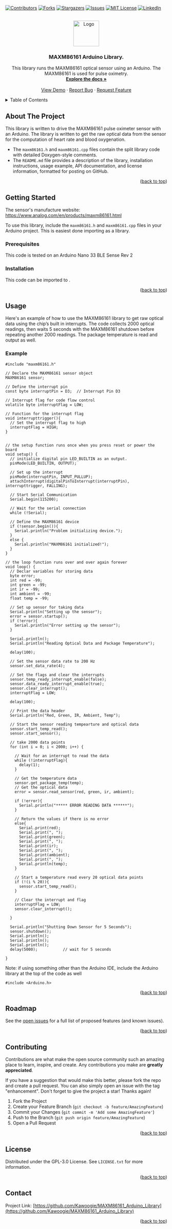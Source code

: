 <!-- Improved compatibility of back to top link: See: https://github.com/othneildrew/Best-README-Template/pull/73 -->
<a name="readme-top"></a>
<!-- -->



<!-- PROJECT SHIELDS -->
<!--
*** I'm using markdown "reference style" links for readability.
*** Reference links are enclosed in brackets [ ] instead of parentheses ( ).
*** See the bottom of this document for the declaration of the reference variables
*** for contributors-url, forks-url, etc. This is an optional, concise syntax you may use.
*** https://www.markdownguide.org/basic-syntax/#reference-style-links
-->
[![Contributors][contributors-shield]][contributors-url]
[![Forks][forks-shield]][forks-url]
[![Stargazers][stars-shield]][stars-url]
[![Issues][issues-shield]][issues-url]
[![MIT License][license-shield]][license-url]
[![LinkedIn][linkedin-shield]][linkedin-url]



<!-- PROJECT LOGO -->
<br />
<div align="center">
  <a href="https://github.com/Kawoogie/MAXM86161_Arduino_Library">
    <img src="images/logo.png" alt="Logo" width="80" height="80">
  </a>

<h3 align="center">MAXM86161 Arduino Library.</h3>

  <p align="center">
    This library runs the MAXM86161 optical sensor using an Arduino. The MAXM86161 is used for pulse oximetry.
    <br />
    <a href="https://github.com/Kawoogie/MAXM86161_Arduino_Library"><strong>Explore the docs »</strong></a>
    <br />
    <br />
    <a href="https://github.com/Kawoogie/MAXM86161_Arduino_Library">View Demo</a>
    ·
    <a href="https://github.com/Kawoogie/MAXM86161_Arduino_Library/issues">Report Bug</a>
    ·
    <a href="https://github.com/Kawoogie/MAXM86161_Arduino_Library/issues">Request Feature</a>
  </p>
</div>



<!-- TABLE OF CONTENTS -->
<details>
  <summary>Table of Contents</summary>
  <ol>
    <li>
      <a href="#about-the-project">About The Project</a>
      <ul>
        </ul>
    </li>
    <li>
      <a href="#getting-started">Getting Started</a>
      <ul>
        <li><a href="#prerequisites">Prerequisites</a></li>
        <li><a href="#installation">Installation</a></li>
      </ul>
    </li>
    <li><a href="#usage">Usage</a></li>
    <li><a href="#roadmap">Roadmap</a></li>
    <li><a href="#contributing">Contributing</a></li>
    <li><a href="#license">License</a></li>
    <li><a href="#contact">Contact</a></li>    
  </ol>
</details>



<!-- ABOUT THE PROJECT -->
## About The Project
This library is written to drive the MAXM86161 pulse oximeter sensor with an Arduino. The library is written to get the raw optical data from the sensor for the computation of heart rate and blood oxygenation.

- The `maxm86161.h` and `maxm86161.cpp` files contain the split library code with detailed Doxygen-style comments. 
- The `README.md` file provides a description of the library, installation instructions, usage example, API documentation, and license information, formatted for posting on GitHub.
<p align="right">(<a href="#readme-top">back to top</a>)</p>




<!-- GETTING STARTED -->
## Getting Started

The sensor's manufacture website: https://www.analog.com/en/products/maxm86161.html

To use this library, include the `maxm86161.h` and `maxm86161.cpp` files in your Arduino project. This is easiest done importing as a library.



### Prerequisites
This code is tested on an Arduino Nano 33 BLE Sense Rev 2
  

### Installation
This code can be imported to
.



<p align="right">(<a href="#readme-top">back to top</a>)</p>

  


<!-- USAGE EXAMPLES -->
## Usage
Here's an example of how to use the MAXM86161 library to get raw optical data using the chip’s built in interrupts. The code collects 2000 optical readings, then waits 5 seconds with the MAXM86161 shutdown before repeating another 2000 readings. The package temperature is read and output as well.

### Example 

```
#include "maxm86161.h"

// Declare the MAXM86161 sensor object  
MAXM86161 sensor;

// Define the interrupt pin
const byte interruptPin = D3;  // Interrupt Pin D3

// Interrupt flag for code flow control
volatile byte interruptFlag = LOW;

// Function for the interrupt flag
void interrupttrigger(){
  // Set the interrupt flag to high
  interruptFlag = HIGH;
}


// the setup function runs once when you press reset or power the board
void setup() {
  // initialize digital pin LED_BUILTIN as an output.
  pinMode(LED_BUILTIN, OUTPUT);
  
  // Set up the interrupt
  pinMode(interruptPin, INPUT_PULLUP);
  attachInterrupt(digitalPinToInterrupt(interruptPin), interrupttrigger, FALLING);

  // Start Serial Communication
  Serial.begin(115200);

  // Wait for the serial connection
  while (!Serial); 
  
  // Define the MAXM86161 device
  if (!sensor.begin()){
    Serial.println("Problem initializing device.");
  }
  else {
    Serial.println("MAXM86161 initialized!");
  }
}

// the loop function runs over and over again forever
void loop() {
  // Declar variables for storing data
  byte error;
  int red = -99;
  int green = -99;
  int ir = -99;
  int ambient = -99;
  float temp = -99;

  // Set up sensor for taking data
  Serial.println("Setting up the sensor");
  error = sensor.startup();
  if (!error){
    Serial.println("Error setting up the sensor");
  }

  Serial.println();
  Serial.println("Reading Optical Data and Package Temperature");

  delay(100);

  // Set the sensor data rate to 200 Hz
  sensor.set_data_rate(4);

  // Set the flags and clear the interrupts
  sensor.temp_ready_interrupt_enable(false);
  sensor.data_ready_interrupt_enable(true);
  sensor.clear_interrupt();
  interruptFlag = LOW;

  delay(100);

  // Print the data header
  Serial.println("Red, Green, IR, Ambient, Temp");
  
  // Start the sensor reading tempearture and optical data
  sensor.start_temp_read();
  sensor.start_sensor();

  // take 2000 data points
  for (int i = 0; i < 2000; i++) {

    // Wait for an interrupt to read the data
    while (!interruptFlag){
      delay(1);
    }

    // Get the temperature data
    sensor.get_package_temp(temp);
    // Get the optical data
    error = sensor.read_sensor(red, green, ir, ambient);

    if (!error){
      Serial.println("***** ERROR READING DATA ******");
    }

    // Return the values if there is no error
    else{
      Serial.print(red);
      Serial.print(", ");
      Serial.print(green);
      Serial.print(", ");
      Serial.print(ir);
      Serial.print(", ");
      Serial.print(ambient);
      Serial.print(", ");
      Serial.println(temp);
    }

    // Start a temperature read every 20 optical data points
    if (!(i % 20)){
      sensor.start_temp_read();
    }

    // Clear the interrupt and flag
    interruptFlag = LOW;
    sensor.clear_interrupt();

  }

  Serial.println("Shutting Down Sensor for 5 Seconds");
  sensor.shutdown();
  Serial.println();
  Serial.println();
  Serial.println();
  delay(5000);           // wait for 5 seconds
                
}
```
Note: if using something other than the Arduino IDE, include the Arduino library at the top of the code as well
```
#include <Arduino.h>
```

<p align="right">(<a href="#readme-top">back to top</a>)</p>



<!-- ROADMAP -->
## Roadmap

See the [open issues](https://github.com/Kawoogie/MAXM86161_Arduino_Library/issues) for a full list of proposed features (and known issues).

<p align="right">(<a href="#readme-top">back to top</a>)</p>



<!-- CONTRIBUTING -->
## Contributing

Contributions are what make the open source community such an amazing place to learn, inspire, and create. Any contributions you make are **greatly appreciated**.

If you have a suggestion that would make this better, please fork the repo and create a pull request. You can also simply open an issue with the tag "enhancement".
Don't forget to give the project a star! Thanks again!

1. Fork the Project
2. Create your Feature Branch (`git checkout -b feature/AmazingFeature`)
3. Commit your Changes (`git commit -m 'Add some AmazingFeature'`)
4. Push to the Branch (`git push origin feature/AmazingFeature`)
5. Open a Pull Request

<p align="right">(<a href="#readme-top">back to top</a>)</p>



<!-- LICENSE -->
## License

Distributed under the GPL-3.0 License. See `LICENSE.txt` for more information.

<p align="right">(<a href="#readme-top">back to top</a>)</p>



<!-- CONTACT -->
## Contact
Project Link: [https://github.com/Kawoogie/MAXM86161_Arduino_Library](https://github.com/Kawoogie/MAXM86161_Arduino_Library)

<p align="right">(<a href="#readme-top">back to top</a>)</p>






<!-- MARKDOWN LINKS & IMAGES -->
<!-- https://www.markdownguide.org/basic-syntax/#reference-style-links -->
[contributors-shield]: https://img.shields.io/github/contributors/Kawoogie/MAXM86161_Arduino_Library.svg?style=for-the-badge
[contributors-url]: https://github.com/Kawoogie/MAXM86161_Arduino_Library/graphs/contributors
[forks-shield]: https://img.shields.io/github/forks/Kawoogie/MAXM86161_Arduino_Library.svg?style=for-the-badge
[forks-url]: https://github.com/Kawoogie/MAXM86161_Arduino_Library/network/members
[stars-shield]: https://img.shields.io/github/stars/Kawoogie/MAXM86161_Arduino_Library.svg?style=for-the-badge
[stars-url]: https://github.com/Kawoogie/MAXM86161_Arduino_Library/stargazers
[issues-shield]: https://img.shields.io/github/issues/Kawoogie/MAXM86161_Arduino_Library.svg?style=for-the-badge
[issues-url]: https://github.com/Kawoogie/MAXM86161_Arduino_Library/issues
[license-shield]: https://img.shields.io/github/license/Kawoogie/MAXM86161_Arduino_Library.svg?style=for-the-badge
[license-url]: https://github.com/Kawoogie/MAXM86161_Arduino_Library/blob/master/LICENSE.txt
[linkedin-shield]: https://img.shields.io/badge/-LinkedIn-black.svg?style=for-the-badge&logo=linkedin&colorB=555
[linkedin-url]: https://linkedin.com/in/lee-sikstrom-a6472a113
[product-screenshot]: images/screenshot.png
[Next.js]: https://img.shields.io/badge/next.js-000000?style=for-the-badge&logo=nextdotjs&logoColor=white
[Next-url]: https://nextjs.org/
[React.js]: https://img.shields.io/badge/React-20232A?style=for-the-badge&logo=react&logoColor=61DAFB
[React-url]: https://reactjs.org/
[Vue.js]: https://img.shields.io/badge/Vue.js-35495E?style=for-the-badge&logo=vuedotjs&logoColor=4FC08D
[Vue-url]: https://vuejs.org/
[Angular.io]: https://img.shields.io/badge/Angular-DD0031?style=for-the-badge&logo=angular&logoColor=white
[Angular-url]: https://angular.io/
[Svelte.dev]: https://img.shields.io/badge/Svelte-4A4A55?style=for-the-badge&logo=svelte&logoColor=FF3E00
[Svelte-url]: https://svelte.dev/
[Laravel.com]: https://img.shields.io/badge/Laravel-FF2D20?style=for-the-badge&logo=laravel&logoColor=white
[Laravel-url]: https://laravel.com
[Bootstrap.com]: https://img.shields.io/badge/Bootstrap-563D7C?style=for-the-badge&logo=bootstrap&logoColor=white
[Bootstrap-url]: https://getbootstrap.com
[JQuery.com]: https://img.shields.io/badge/jQuery-0769AD?style=for-the-badge&logo=jquery&logoColor=white
[JQuery-url]: https://jquery.com
